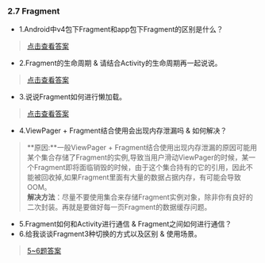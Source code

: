 ### 2.7 Fragment

- 1.Android中v4包下Fragment和app包下Fragment的区别是什么？

> [点击查看答案](https://www.cnblogs.com/as3lib/p/6129313.html)

- 2.Fragment的生命周期 & 请结合Activity的生命周期再一起说说。

> [点击查看答案](https://blog.csdn.net/clandellen/article/details/79269680)

- 3.说说Fragment如何进行懒加载。

> [点击查看答案](https://www.cnblogs.com/dasusu/p/6745032.html)

- 4.ViewPager + Fragment结合使用会出现内存泄漏吗 & 如何解决？

> **原因:**一般ViewPager + Fragment结合使用出现内存泄漏的原因可能用某个集合存储了Fragment的实例,导致当用户滑动ViewPager的时候，某一个Fragment即将面临销毁的时候，由于这个集合持有的它的引用，因此不能被回收掉,如果Fragment里面有大量的数据占据内存，有可能会导致OOM。  
> **解决方法**：尽量不要使用集合来存储Fragment实例对象，除非你有良好的二次封装。再就是要做好每一页Fragment的数据缓存问题。

- 5.Fragment如何和Activity进行通信 & Fragment之间如何进行通信？
- 6.给我谈谈Fragment3种切换的方式以及区别 & 使用场景。

> [5~6题答案](https://blog.csdn.net/clandellen/article/details/79269680)